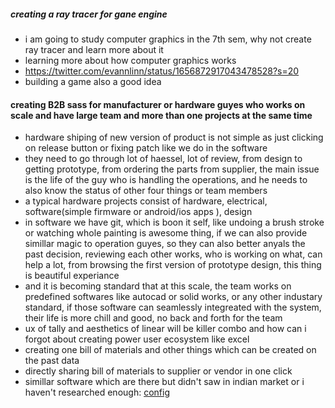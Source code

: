 ##### creating a ray tracer for gane engine
 - i am going to study computer graphics in the 7th sem, why not create ray tracer and learn more about it
 - learning more about how computer graphics works 
 - https://twitter.com/evannlinn/status/1656872917043478528?s=20
- building a game also a good idea



#### creating B2B sass for manufacturer or hardware guyes who works on scale and have large team and more than one projects at the same time
 - hardware shiping of new version of product is not simple as just clicking on release button or fixing patch like we do in the software
 - they need to go through lot of haessel, lot of review, from design to getting prototype, from ordering the parts from supplier, the main issue is the life of the guy who is handling the operations, and he needs to also know the status of other four things or team members
 - a typical hardware projects consist of hardware, electrical, software(simple firmware or android/ios apps ), design
 - in software we have git, which is boon it self, like undoing a brush stroke or watching whole painting is awesome thing, if we can also provide simillar magic to operation guyes, so they can also better anyals the past decision, reviewing each other works, who is working on what, can help a lot, from browsing the first version of prototype design, this thing is beautiful experiance
 - and it is becoming standard that at this scale, the team works on predefined softwares like autocad or solid works, or any other industary standard, if those software can seamlessly integreated with the system, their life is more chill and good, no back and forth for the team
 - ux of tally and aesthetics of linear will be killer combo and how can i forgot about creating power user ecosystem like excel
 - creating one bill of materials and other things which can be created on the past data
- directly sharing bill of materials to supplier or vendor in one click
- simillar software which are there but didn't saw in indian market or i haven't researched  enough: [config](https://config.com/)
